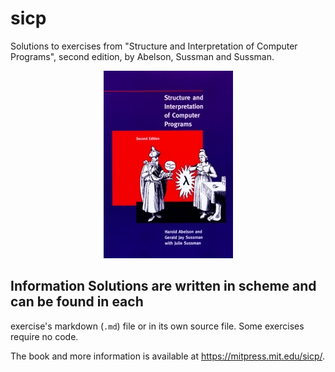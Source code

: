 # sicp
Solutions to exercises from "Structure and Interpretation of Computer Programs",
second edition, by Abelson, Sussman and Sussman.  <p align="center"> <img
src="sicp.jpg"/> </p>

## Information Solutions are written in scheme and can be found in each
exercise's markdown (`.md`) file or in its own source file. Some exercises
require no code. 

The book and more information is available at <https://mitpress.mit.edu/sicp/>.
